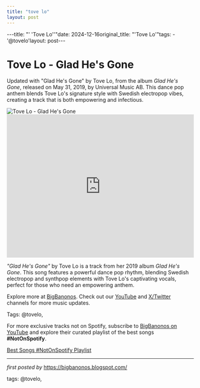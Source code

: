 ```yaml
---
title: "tove lo"
layout: post
---
```

---title: "' 'Tove Lo''"date: 2024-12-16original_title: "'Tove Lo'"tags:  - '@tovelo'layout: post---<!-- Title of the Post --><h1 >Tove Lo - Glad He's Gone</h1> <!-- Introductory Text --><p >Updated with "Glad He's Gone" by Tove Lo, from the album *Glad He's Gone*, released on May 31, 2019, by Universal Music AB. This dance pop anthem blends Tove Lo's signature style with Swedish electropop vibes, creating a track that is both empowering and infectious.</p> <!-- Featured Image --><div > <img src="https://i.discogs.com/Ak-jN_KmM2b6MvybB_nmiqvAYquAtz2VWyG4JiOXHww/rs:fit/g:sm/q:40/h:300/w:300/czM6Ly9kaXNjb2dz/LWRhdGFiYXNlLWlt/YWdlcy9SLTE0NDEx/NTMxLTE2MTY1MTM4/NjctOTI2OC5qcGVn.jpeg" alt="Tove Lo - Glad He's Gone" /></div> <!-- YouTube Video Embed --><div > <iframe width="100%" height="385" src="https://www.youtube.com/embed/qanl1s7K2Kc" title="Tove Lo - Glad He's Gone" frameborder="0" allow="accelerometer; autoplay; clipboard-write; encrypted-media; gyroscope; picture-in-picture; web-share" referrerpolicy="strict-origin-when-cross-origin" allowfullscreen></iframe></div> <!-- Song Information --><div > <p><em>"Glad He's Gone"</em> by Tove Lo is a track from her 2019 album *Glad He's Gone*. This song features a powerful dance pop rhythm, blending Swedish electropop and synthpop elements with Tove Lo's captivating vocals, perfect for those who need an empowering anthem.</p></div> <!-- Footer Links --><div > <p>Explore more at <a href="https://bigbanonos.blogspot.com/" target="_blank">BigBanonos</a>. Check out our <a href="https://www.youtube.com/@BigBanonos" target="_blank">YouTube</a> and <a href="https://x.com/bigbanonos" target="_blank">X/Twitter</a> channels for more music updates.</p></div> <!-- Tags --><p >Tags: @tovelo,</p><!--Subscribe and Playlist Links--><div>    <p>For more exclusive tracks not on Spotify, subscribe to <a href="https://www.youtube.com/@BigBanonos" target="_blank">BigBanonos on YouTube</a> and explore their curated playlist of the best songs <strong>#NotOnSpotify</strong>.</p>    <p><a href="https://www.youtube.com/playlist?list=PLtuNtuTatqI0kFahUCbtbfenC_ET5O_tr" target="_blank">Best Songs #NotOnSpotify Playlist<br /></a></p></div><hr /><p><em>first posted by</em> <a href="https://bigbanonos.blogspot.com/" rel="noopener" target="_new">https://bigbanonos.blogspot.com/</a></p><p>tags: @tovelo,</p>